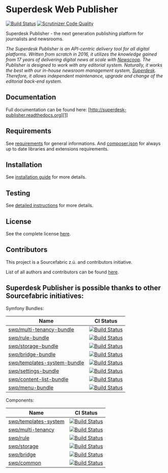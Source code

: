 Superdesk Web Publisher
=======================

[![Build Status](https://travis-ci.org/superdesk/web-publisher.svg?branch=master)](https://travis-ci.org/superdesk/web-publisher)
[![Scrutinizer Code Quality](https://scrutinizer-ci.com/g/superdesk/web-publisher/badges/quality-score.png?b=master)](https://scrutinizer-ci.com/g/superdesk/web-publisher/?branch=master)

Superdesk Publisher - the next generation publishing platform for journalists and newsrooms.

*The Superdesk Publisher is an API-centric delivery tool for all digital platforms. Written from scratch in 2016, it utilizes the knowledge gained from 17 years of delivering digital news at scale with [Newscoop][2]. The Publisher is designed to work with any editorial system. Naturally, it works the best with our in-house newsroom management system, [Superdesk][3]. Therefore, it allows independent maintenance, upgrade and change of the editorial back-end system.*

## Documentation

Full documentation can be found here: [http://superdesk-publisher.readthedocs.org][1]

## Requirements

See [requirements](REQUIREMENTS.md) for general informations. And [composer.json](composer.json) for always up to date libraries and extensions requirements.

## Installation

See [installation guide](INSTALL.md) for more details.

[1]: http://superdesk-publisher.readthedocs.org/en/latest/
[2]: https://www.sourcefabric.org/en/newscoop/
[3]: https://www.superdesk.org/

## Testing

See [detailed instructions](testing.md) for more details.

## License

See the complete license [here](LICENSE.md).

## Contributors

This project is a Sourcefabric z.ú. and contributors initiative.

List of all authors and contributors can be found [here](AUTHORS.md).

## Superdesk Publisher is possible thanks to other Sourcefabric initiatives:

Symfony Bundles:

| Name | CI Status |
| --- | --- |
| [swp/multi-tenancy-bundle](https://github.com/SuperdeskWebPublisher/SWPMultiTenancyBundle) | [![Build Status](https://travis-ci.org/SuperdeskWebPublisher/SWPMultiTenancyBundle.svg?branch=master)](https://travis-ci.org/SuperdeskWebPublisher/SWPMultiTenancyBundle) |
| [swp/rule-bundle](https://github.com/SuperdeskWebPublisher/SWPRuleBundle) | [![Build Status](https://travis-ci.org/SuperdeskWebPublisher/SWPRuleBundle.svg?branch=master)](https://travis-ci.org/SuperdeskWebPublisher/SWPRuleBundle) |
| [swp/storage-bundle](https://github.com/SuperdeskWebPublisher/SWPStorageBundle) | [![Build Status](https://travis-ci.org/SuperdeskWebPublisher/SWPStorageBundle.svg?branch=master)](https://travis-ci.org/SuperdeskWebPublisher/SWPStorageBundle) |
| [swp/bridge-bundle](https://github.com/SuperdeskWebPublisher/SWPBridgeBundle) | [![Build Status](https://travis-ci.org/SuperdeskWebPublisher/SWPBridgeBundle.svg?branch=master)](https://travis-ci.org/SuperdeskWebPublisher/SWPBridgeBundle) |
| [swp/templates-system-bundle](https://github.com/SuperdeskWebPublisher/SWPTemplatesBundle) | [![Build Status](https://travis-ci.org/SuperdeskWebPublisher/SWPTemplatesSystemBundle.svg?branch=master)](https://travis-ci.org/SuperdeskWebPublisher/SWPTemplatesSystemBundle) |
| [swp/settings-bundle](https://github.com/SuperdeskWebPublisher/SWPSettingsBundle) | [![Build Status](https://travis-ci.org/SuperdeskWebPublisher/SWPSettingsBundle.svg?branch=master)](https://travis-ci.org/SuperdeskWebPublisher/SWPSettingsBundle) |
| [swp/content-list-bundle](https://github.com/SuperdeskWebPublisher/SWPContentListBundle) | [![Build Status](https://travis-ci.org/SuperdeskWebPublisher/SWPContentListBundle.svg?branch=master)](https://travis-ci.org/SuperdeskWebPublisher/SWPContentListBundle) |
| [swp/menu-bundle](https://github.com/SuperdeskWebPublisher/SWPMenuBundle) | [![Build Status](https://travis-ci.org/SuperdeskWebPublisher/SWPMenuBundle.svg?branch=master)](https://travis-ci.org/SuperdeskWebPublisher/SWPMenuBundle) |

Components:

| Name | CI Status |
| --- | --- |
| [swp/templates-system](https://github.com/SuperdeskWebPublisher/templates-system) | [![Build Status](https://travis-ci.org/SuperdeskWebPublisher/templates-system.svg?branch=master)](https://travis-ci.org/SuperdeskWebPublisher/templates-system) |
| [swp/multi-tenancy](https://github.com/SuperdeskWebPublisher/multi-tenancy) | [![Build Status](https://travis-ci.org/SuperdeskWebPublisher/multi-tenancy.svg?branch=master)](https://travis-ci.org/SuperdeskWebPublisher/multi-tenancy) |
| [swp/rule](https://github.com/SuperdeskWebPublisher/rule) | [![Build Status](https://travis-ci.org/SuperdeskWebPublisher/rule.svg?branch=master)](https://travis-ci.org/SuperdeskWebPublisher/rule) |
| [swp/storage](https://github.com/SuperdeskWebPublisher/storage) | [![Build Status](https://travis-ci.org/SuperdeskWebPublisher/storage.svg?branch=master)](https://travis-ci.org/SuperdeskWebPublisher/storage) |
| [swp/bridge](https://github.com/SuperdeskWebPublisher/bridge) | [![Build Status](https://travis-ci.org/SuperdeskWebPublisher/bridge.svg?branch=master)](https://travis-ci.org/SuperdeskWebPublisher/bridge)  |
| [swp/common](https://github.com/SuperdeskWebPublisher/common) | [![Build Status](https://travis-ci.org/SuperdeskWebPublisher/common.svg?branch=master)](https://travis-ci.org/SuperdeskWebPublisher/common)  |
